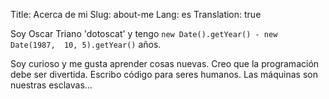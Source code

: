 Title: Acerca de mi
Slug: about-me
Lang: es
Translation: true

Soy Oscar Triano 'dotoscat' y tengo
`new Date().getYear() - new Date(1987,  10, 5).getYear()` años.

Soy curioso y me gusta aprender cosas nuevas. Creo que la programación debe ser divertida.
Escribo código para seres humanos. Las máquinas son nuestras esclavas...

